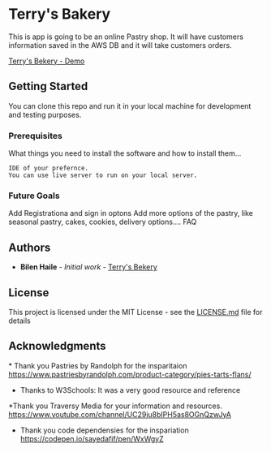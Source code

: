 
# ​Terry's Bakery

This is app is going to be an online Pastry shop. It will have customers information saved in the AWS DB and it will take customers orders. 

[Terry's Bekery - Demo]()

## Getting Started
You can clone this repo and run it in your local machine for development and testing purposes.
​
### Prerequisites
What things you need to install the software and how to install them...
```
IDE of your prefernce.
You can use live server to run on your local server.
```
### Future Goals
Add Registrationa and sign in optons
Add more options of the pastry, like seasonal pastry, cakes, cookies, delivery options.... 
FAQ

## Authors

* **Bilen Haile** - *Initial work* - [Terry's Bekery]()
​
## License
This project is licensed under the MIT License - see the [LICENSE.md](LICENSE.md) file for details
​
## Acknowledgments
​* Thank you Pastries by Randolph for the insparitaion https://www.pastriesbyrandolph.com/product-category/pies-tarts-flans/

* Thanks to W3Schools: It was a very good resource and reference

*Thank you Traversy Media for your information and resources. https://www.youtube.com/channel/UC29ju8bIPH5as8OGnQzwJyA

* Thank you code dependensies for the inspariation https://codepen.io/sayedafif/pen/WxWgyZ